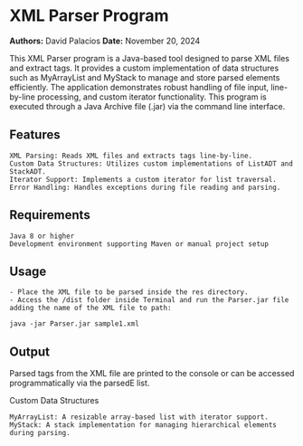 
# XML Parser Program 

**Authors:** David Palacios
**Date:** November 20, 2024  


This XML Parser program is a Java-based tool designed to parse XML files and extract tags. It provides a custom implementation of data structures such as MyArrayList and MyStack to manage and store parsed elements efficiently. The application demonstrates robust handling of file input, line-by-line processing, and custom iterator functionality. This program is executed through a Java Archive file (.jar) via the command line interface.



## Features

    XML Parsing: Reads XML files and extracts tags line-by-line.
    Custom Data Structures: Utilizes custom implementations of ListADT and StackADT.
    Iterator Support: Implements a custom iterator for list traversal.
    Error Handling: Handles exceptions during file reading and parsing.

## Requirements

    Java 8 or higher
    Development environment supporting Maven or manual project setup

## Usage

	- Place the XML file to be parsed inside the res directory.
	- Access the /dist folder inside Terminal and run the Parser.jar file adding the name of the XML file to path:

	java -jar Parser.jar sample1.xml



## Output

Parsed tags from the XML file are printed to the console or can be accessed programmatically via the parsedE list.

Custom Data Structures

    MyArrayList: A resizable array-based list with iterator support.
    MyStack: A stack implementation for managing hierarchical elements during parsing.




